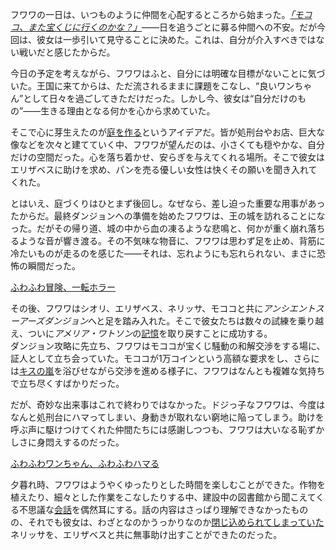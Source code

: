 <!-- title: フワワ・アビスガード -->
<!-- status: 生存 -->

フワワの一日は、いつものように仲間を心配するところから始まった。[_「モココ、また宝くじに行くのかな？」_](https://www.youtube.com/live/FjZ9ettDlNw?feature=shared&t=346)――日を追うごとに募る仲間への不安。だが今回は、彼女は一歩引いて見守ることに決めた。これは、自分が介入すべきではない戦いだと感じたからだ。

今日の予定を考えながら、フワワはふと、自分には明確な目標がないことに気づいた。王国に来てからは、ただ流されるままに課題をこなし、“良いワンちゃん”として日々を過ごしてきただけだった。しかし今、彼女は“自分だけのもの”――生きる理由となる何かを心から求めていた。

そこで心に芽生えたのが[庭を作る](https://www.youtube.com/live/FjZ9ettDlNw?feature=shared&t=1460)というアイデアだ。皆が処刑台やお店、巨大な像などを次々と建てていく中、フワワが望んだのは、小さくても穏やかな、自分だけの空間だった。心を落ち着かせ、安らぎを与えてくれる場所。そこで彼女はエリザベスに助けを求め、パンを売る優しい女性は快くその願いを聞き入れてくれた。

とはいえ、庭づくりはひとまず後回し。なぜなら、差し迫った重要な用事があったからだ。最終ダンジョンへの準備を始めたフワワは、王の城を訪れることになった。だがその帰り道、城の中から血の凍るような悲鳴と、何かが重く崩れ落ちるような音が響き渡る。その不気味な物音に、フワワは思わず足を止め、背筋に冷たいものが走るのを感じた――それは、忘れようにも忘れられない、まさに恐怖の瞬間だった。

[ふわふわ冒険、一転ホラー](#embed:https://www.youtube.com/live/FjZ9ettDlNw?t=3643)

その後、フワワはシオリ、エリザベス、ネリッサ、モココと共に*アンシエントスーアーズダンジョン*へと足を踏み入れた。そこで彼女たちは数々の試練を乗り越え、ついに*アメリア・ワトソン*の[記憶](https://www.youtube.com/live/FjZ9ettDlNw?feature=shared&t=5921)を取り戻すことに成功する。  
ダンジョン攻略に先立ち、フワワはモココが宝くじ騒動の和解交渉をする場に、証人として立ち会っていた。モココが1万コインという高額な要求をし、さらには[キスの嵐](https://www.youtube.com/live/FjZ9ettDlNw?feature=shared&t=3342)を浴びせながら交渉を進める様子に、フワワはなんとも複雑な気持ちで立ち尽くすばかりだった。

だが、奇妙な出来事はこれで終わりではなかった。ドジっ子なフワワは、今度はなんと処刑台にハマってしまい、身動きが取れない窮地に陥ってしまう。助けを呼ぶ声に駆けつけてくれた仲間たちには感謝しつつも、フワワは大いなる恥ずかしさに身悶えするのだった。

[ふわふわワンちゃん、ふわふわハマる](#embed:https://www.youtube.com/live/FjZ9ettDlNw?feature=shared&t=7589)

夕暮れ時、フワワはようやくゆったりとした時間を楽しむことができた。作物を植えたり、細々とした作業をこなしたりする中、建設中の図書館から聞こえてくる不思議な[会話](https://www.youtube.com/live/FjZ9ettDlNw?feature=shared&t=9526)を偶然耳にする。話の内容はさっぱり理解できなかったものの、それでも彼女は、わざとなのかうっかりなのか[閉じ込められてしまっていた](https://www.youtube.com/live/FjZ9ettDlNw?feature=shared&t=10522)ネリッサを、エリザベスと共に無事助け出すことができたのだった。